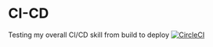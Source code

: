 # CI-CD
Testing my overall CI/CD skill from build to deploy
[![CircleCI](https://circleci.com/gh/Omobolaji-Adams/CI-CD/tree/circleci-project-setup.svg?style=svg)](https://circleci.com/gh/Omobolaji-Adams/CI-CD?branch=circleci-project-setup)
